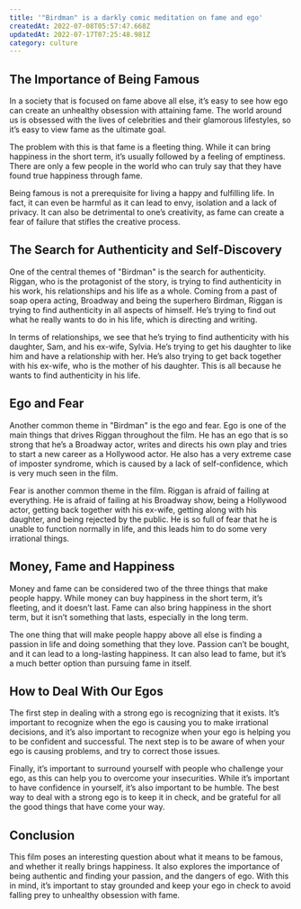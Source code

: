 ```yaml
---
title: '"Birdman" is a darkly comic meditation on fame and ego'
createdAt: 2022-07-08T05:57:47.668Z
updatedAt: 2022-07-17T07:25:48.981Z
category: culture
---
```


## The Importance of Being Famous

In a society that is focused on fame above all else, it’s easy to see how ego can create an unhealthy obsession with attaining fame. The world around us is obsessed with the lives of celebrities and their glamorous lifestyles, so it’s easy to view fame as the ultimate goal.

The problem with this is that fame is a fleeting thing. While it can bring happiness in the short term, it’s usually followed by a feeling of emptiness. There are only a few people in the world who can truly say that they have found true happiness through fame.

Being famous is not a prerequisite for living a happy and fulfilling life. In fact, it can even be harmful as it can lead to envy, isolation and a lack of privacy. It can also be detrimental to one’s creativity, as fame can create a fear of failure that stifles the creative process.

## The Search for Authenticity and Self-Discovery

One of the central themes of "Birdman" is the search for authenticity. Riggan, who is the protagonist of the story, is trying to find authenticity in his work, his relationships and his life as a whole. Coming from a past of soap opera acting, Broadway and being the superhero Birdman, Riggan is trying to find authenticity in all aspects of himself. He’s trying to find out what he really wants to do in his life, which is directing and writing.

In terms of relationships, we see that he’s trying to find authenticity with his daughter, Sam, and his ex-wife, Sylvia. He’s trying to get his daughter to like him and have a relationship with her. He’s also trying to get back together with his ex-wife, who is the mother of his daughter. This is all because he wants to find authenticity in his life.

## Ego and Fear

Another common theme in "Birdman" is the ego and fear. Ego is one of the main things that drives Riggan throughout the film. He has an ego that is so strong that he’s a Broadway actor, writes and directs his own play and tries to start a new career as a Hollywood actor. He also has a very extreme case of imposter syndrome, which is caused by a lack of self-confidence, which is very much seen in the film.

Fear is another common theme in the film. Riggan is afraid of failing at everything. He is afraid of failing at his Broadway show, being a Hollywood actor, getting back together with his ex-wife, getting along with his daughter, and being rejected by the public. He is so full of fear that he is unable to function normally in life, and this leads him to do some very irrational things.

## Money, Fame and Happiness

Money and fame can be considered two of the three things that make people happy. While money can buy happiness in the short term, it’s fleeting, and it doesn’t last. Fame can also bring happiness in the short term, but it isn’t something that lasts, especially in the long term.

The one thing that will make people happy above all else is finding a passion in life and doing something that they love. Passion can’t be bought, and it can lead to a long-lasting happiness. It can also lead to fame, but it’s a much better option than pursuing fame in itself.

## How to Deal With Our Egos

The first step in dealing with a strong ego is recognizing that it exists. It’s important to recognize when the ego is causing you to make irrational decisions, and it’s also important to recognize when your ego is helping you to be confident and successful. The next step is to be aware of when your ego is causing problems, and try to correct those issues.

Finally, it’s important to surround yourself with people who challenge your ego, as this can help you to overcome your insecurities. While it’s important to have confidence in yourself, it’s also important to be humble. The best way to deal with a strong ego is to keep it in check, and be grateful for all the good things that have come your way.

## Conclusion

This film poses an interesting question about what it means to be famous, and whether it really brings happiness. It also explores the importance of being authentic and finding your passion, and the dangers of ego. With this in mind, it’s important to stay grounded and keep your ego in check to avoid falling prey to unhealthy obsession with fame.
